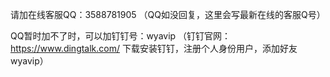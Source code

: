 请加在线客服QQ：3588781905 （QQ如没回复，这里会写最新在线的客服Q号）

QQ暂时加不了时，可以加钉钉号：wyavip （钉钉官网：https://www.dingtalk.com/  下载安装钉钉，注册个人身份用户，添加好友wyavip）
